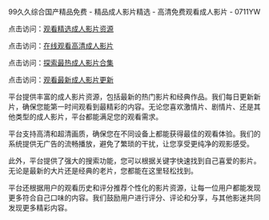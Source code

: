 99久久综合国产精品免费 - 精品成人影片精选 - 高清免费观看成人影片 - 0711YW

点击访问：<a href="https://heiliaoe8ajia.pages.dev">观看精选成人影片资源</a>

点击访问：<a href="https://heiliaoxqkkct.pages.dev">在线观看高清成人影片</a>

点击访问：<a href="https://heiliaoxwd5i8.pages.dev">探索最热成人影片合集</a>

点击访问：<a href="https://heiliaowt0d7p.pages.dev">观看最新成人影片更新</a>

平台提供丰富的成人影片资源，包括最新的热门影片和经典作品。我们每日更新新片，确保您能第一时间观看到最精彩的内容。无论您喜欢激情片、剧情片、还是其他类型的成人影片，平台都能满足您的观看需求。

平台支持高清和超清画质，确保您在不同设备上都能获得最佳的观看体验。我们的系统提供无广告的流畅播放，避免了繁琐的干扰，让您享受更纯净的观影感受。

此外，平台提供了强大的搜索功能，您可以根据关键字快速找到自己喜爱的影片。无论是最新的大片还是经典的老片，您都能在这里轻松找到。

平台还根据用户的观看历史和评分推荐个性化的影片资源，让每一位用户都能发现更多符合自己口味的内容。我们鼓励用户进行评分、评论和分享，与其他影迷共同发现更多精彩内容。

<span style="display:none;">[Canonical link]( )</span>
